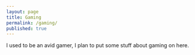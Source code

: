 ```yaml
---
layout: page
title: Gaming
permalink: /gaming/
published: true
---
```


I used to be an avid gamer, I plan to put some stuff about gaming on here.
